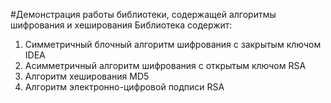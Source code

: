 #Демонстрация работы библиотеки, содержащей алгоритмы шифрования и хеширования
 Библиотека содержит: <br>
 1. Cимметричный блочный алгоритм шифрования с закрытым ключом IDEA
 2. Асимметричный алгоритм шифрования с открытым ключом RSA
 3. Алгоритм хеширования MD5
 4. Алгоритм электронно-цифровой подписи RSA